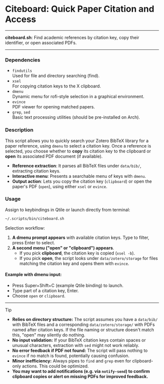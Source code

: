 # Citeboard: Quick Paper Citation and Access

---

**citeboard.sh**: Find academic references by citation key, copy their identifier, or open associated PDFs.

---

### Dependencies

- `findutils`  
  Used for file and directory searching (find).
- `xsel`  
  For copying citation keys to the X clipboard.
- `dmenu`  
  Dynamic menu for rofi-style selection in a graphical environment.
- `evince`  
  PDF viewer for opening matched papers.
- `grep`, `sed`  
  Basic text processing utilities (should be pre-installed on Arch).

### Description

This script allows you to quickly search your Zotero BibTeX library for a paper reference, using `dmenu` to select a citation key. Once a reference is selected, you choose whether to **copy** its citation key to the clipboard or **open** its associated PDF document (if available).

- **Reference extraction**: It parses all BibTeX files under `data/bib/`, extracting citation keys.
- **Interactive menu**: Presents a searchable menu of keys with `dmenu`.
- **Output action**: Lets you copy the citation key (`clipboard`) or open the paper's PDF (`open`), using either `xsel` or `evince`.

### Usage

Assign to keybindings in Qtile or launch directly from terminal:

```sh
~/.scripts/bin/citeboard.sh
```

Selection workflow:
1. **A dmenu prompt appears** with available citation keys. Type to filter, press Enter to select.
2. **A second menu ("open" or "clipboard") appears**.
    - If you pick **clipboard**, the citation key is copied (`xsel -b`).
    - If you pick **open**, the script looks under `data/zotero/storage` for files matching the citation key and opens them with `evince`.

#### Example with dmenu input:

- Press Super+Shift+C (example Qtile binding) to launch.
- Type part of a citation key, Enter.
- Choose `open` or `clipboard`.

---

> [!TIP]
> - **Relies on directory structure:** The script assumes you have a `data/bib/` with BibTeX files and a corresponding `data/zotero/storage/` with PDFs named after citation keys. If the file naming or structure doesn't match this, "open" may silently do nothing.
> - **No input validation:** If your BibTeX citation keys contain spaces or unusual characters, extraction with `sed` might not work reliably.
> - **No error feedback if PDF not found:** The script will pass nothing to `evince` if no match is found, potentially causing confusion.
> - **Minor inefficiency:** Always pipes to `find` and `grep` even for clipboard-only actions. This could be optimized.
> - **You may want to add notifications (e.g. via `notify-send`) to confirm clipboard copies or alert on missing PDFs for improved feedback.**
